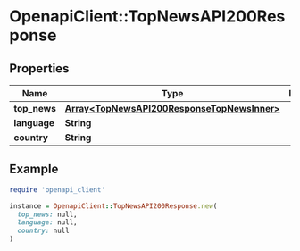 # OpenapiClient::TopNewsAPI200Response

## Properties

| Name | Type | Description | Notes |
| ---- | ---- | ----------- | ----- |
| **top_news** | [**Array&lt;TopNewsAPI200ResponseTopNewsInner&gt;**](TopNewsAPI200ResponseTopNewsInner.md) |  | [optional] |
| **language** | **String** |  | [optional] |
| **country** | **String** |  | [optional] |

## Example

```ruby
require 'openapi_client'

instance = OpenapiClient::TopNewsAPI200Response.new(
  top_news: null,
  language: null,
  country: null
)
```

